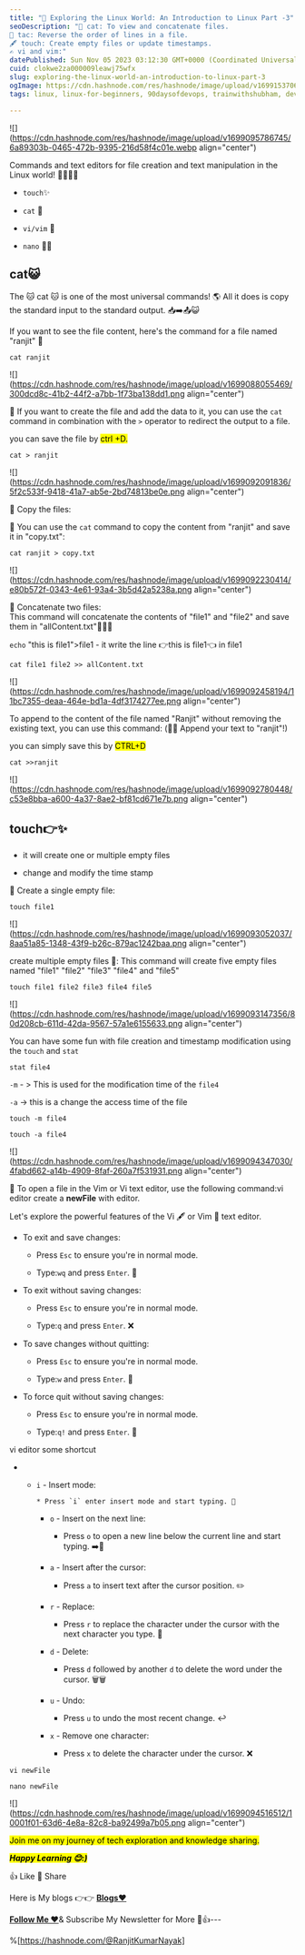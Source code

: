 ```yaml
---
title: "🐧 Exploring the Linux World: An Introduction to Linux Part -3"
seoDescription: "📄 cat: To view and concatenate files.
🔄 tac: Reverse the order of lines in a file.
🖋️ touch: Create empty files or update timestamps.
✍️ vi and vim:"
datePublished: Sun Nov 05 2023 03:12:30 GMT+0000 (Coordinated Universal Time)
cuid: clokwe2za000009leawj75wfx
slug: exploring-the-linux-world-an-introduction-to-linux-part-3
ogImage: https://cdn.hashnode.com/res/hashnode/image/upload/v1699153706646/426550aa-73a8-47b7-80c6-252824df5e7c.webp
tags: linux, linux-for-beginners, 90daysofdevops, trainwithshubham, devopswithranjit

---
```


![](https://cdn.hashnode.com/res/hashnode/image/upload/v1699095786745/6a89303b-0465-472b-9395-216d58f4c01e.webp align="center")

Commands and text editors for file creation and text manipulation in the Linux world! 🔧📄👩‍💻

* `touch`✨
    

* `cat` 📜
    
* `vi/vim` 🔧
    
* `nano` 👩‍💻
    

## cat😺

The 🐱 cat 🐱 is one of the most universal commands! 🌎 All it does is copy the standard input to the standard output. 📥➡️📤😺

If you want to see the file content, here's the command for a file named "ranjit" 📂

```plaintext
cat ranjit
```

![](https://cdn.hashnode.com/res/hashnode/image/upload/v1699088055469/300dcd8c-41b2-44f2-a7bb-1f73ba138dd1.png align="center")

📄 If you want to create the file and add the data to it, you can use the `cat` command in combination with the `>` operator to redirect the output to a file.

you can save the file by <mark>ctrl +D.</mark>

```plaintext
cat > ranjit
```

![](https://cdn.hashnode.com/res/hashnode/image/upload/v1699092091836/5f2c533f-9418-41a7-ab5e-2bd74813be0e.png align="center")

📂 Copy the files:

📄 You can use the `cat` command to copy the content from "ranjit" and save it in "copy.txt":

```plaintext
cat ranjit > copy.txt
```

![](https://cdn.hashnode.com/res/hashnode/image/upload/v1699092230414/e80b572f-0343-4e61-93a4-3b5d42a5238a.png align="center")

🔗 Concatenate two files:  
This command will concatenate the contents of "file1" and "file2" and save them in "allContent.txt"📄🔗📄

`echo` "this is file1"&gt;file1 - it write the line 👉this is file1👈 in file1

```plaintext
cat file1 file2 >> allContent.txt
```

![](https://cdn.hashnode.com/res/hashnode/image/upload/v1699092458194/11bc7355-deaa-464e-bd1a-4df3174277ee.png align="center")

To append to the content of the file named "Ranjit" without removing the existing text, you can use this command: (📝🔗 Append your text to "ranjit"!)

you can simply save this by <mark>CTRL+D</mark>

```plaintext
cat >>ranjit
```

![](https://cdn.hashnode.com/res/hashnode/image/upload/v1699092780448/c53e8bba-a600-4a37-8ae2-bf81cd671e7b.png align="center")

## touch👉✨

* it will create one or multiple empty files
    
* change and modify the time stamp
    

📄 Create a single empty file:

```plaintext
touch file1
```

![](https://cdn.hashnode.com/res/hashnode/image/upload/v1699093052037/8aa51a85-1348-43f9-b26c-879ac1242baa.png align="center")

create multiple empty files 📄: This command will create five empty files named "file1" "file2" "file3" "file4" and "file5"

```plaintext
touch file1 file2 file3 file4 file5
```

![](https://cdn.hashnode.com/res/hashnode/image/upload/v1699093147356/80d208cb-611d-42da-9567-57a1e6155633.png align="center")

You can have some fun with file creation and timestamp modification using the `touch` and `stat`

```plaintext
stat file4
```

`-m` - &gt; This is used for the modification time of the `file4`

`-a` -&gt; this is a change the access time of the file

```plaintext
touch -m file4
```

```plaintext
touch -a file4
```

![](https://cdn.hashnode.com/res/hashnode/image/upload/v1699094347030/4fabd662-a14b-4909-8faf-260a7f531931.png align="center")

📝 To open a file in the Vim or Vi text editor, use the following command:vi editor create a **newFile** with editor.

Let's explore the powerful features of the Vi 🖋️ or Vim 📝 text editor.

* To exit and save changes:
    
    * Press `Esc` to ensure you're in normal mode.
        
    * Type:`wq` and press `Enter`. 💾
        
* To exit without saving changes:
    
    * Press `Esc` to ensure you're in normal mode.
        
    * Type:`q` and press `Enter`. ❌
        
* To save changes without quitting:
    
    * Press `Esc` to ensure you're in normal mode.
        
    * Type:`w` and press `Enter`. 💾
        
* To force quit without saving changes:
    
    * Press `Esc` to ensure you're in normal mode.
        
    * Type:`q!` and press `Enter`. 🚫
        

vi editor some shortcut

* * `i` - Insert mode:
        
        * Press `i` enter insert mode and start typing. 📝
            
    * `o` - Insert on the next line:
        
        * Press `o` to open a new line below the current line and start typing. ➡️📝
            
    * `a` - Insert after the cursor:
        
        * Press `a` to insert text after the cursor position. ✏️
            
    * `r` - Replace:
        
        * Press `r` to replace the character under the cursor with the next character you type. 🔄
            
    * `d` - Delete:
        
        * Press `d` followed by another `d` to delete the word under the cursor. 🗑️🗑️
            
    * `u` - Undo:
        
        * Press `u` to undo the most recent change. ↩️
            
    * `x` - Remove one character:
        
        * Press `x` to delete the character under the cursor. ❌
            

```plaintext
vi newFile
```

```plaintext
nano newFile
```

![](https://cdn.hashnode.com/res/hashnode/image/upload/v1699094516512/10001f01-63d6-4e8a-82c8-ba92499a7b05.png align="center")

<mark>Join me on my journey of tech exploration and knowledge sharing.</mark>

***<mark>Happy Learning 😊:)</mark>***

👍 Like 🔄 Share

Here is My blogs 👉👉 [**Blogs❤**](https://ranjitkumarnayak.hashnode.dev/)

[**Follow Me ❤**](https://hashnode.com/@RanjitKumarNayak)& Subscribe My Newsletter for More 📧👍---

%[https://hashnode.com/@RanjitKumarNayak]
